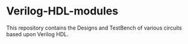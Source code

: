 # Verilog-HDL-modules
This repository contains the Designs and TestBench of various circuits based upon Verilog HDL.

